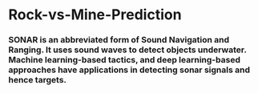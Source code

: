 # Rock-vs-Mine-Prediction

### SONAR is an abbreviated form of Sound Navigation and Ranging. It uses sound waves to detect objects underwater. Machine learning-based tactics, and deep learning-based approaches have applications in detecting sonar signals and hence targets.
